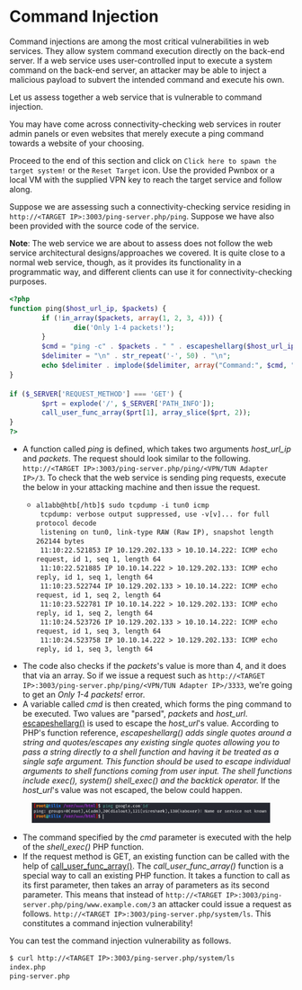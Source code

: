 # Command Injection

Command injections are among the most critical vulnerabilities in web services. They allow system command execution directly on the back-end server. If a web service uses user-controlled input to execute a system command on the back-end server, an attacker may be able to inject a malicious payload to subvert the intended command and execute his own.

Let us assess together a web service that is vulnerable to command injection.

You may have come across connectivity-checking web services in router admin panels or even websites that merely execute a ping command towards a website of your choosing.

Proceed to the end of this section and click on `Click here to spawn the target system!` or the `Reset Target` icon. Use the provided Pwnbox or a local VM with the supplied VPN key to reach the target service and follow along.

Suppose we are assessing such a connectivity-checking service residing in `http://<TARGET IP>:3003/ping-server.php/ping`. Suppose we have also been provided with the source code of the service.

**Note**: The web service we are about to assess does not follow the web service architectural designs/approaches we covered. It is quite close to a normal web service, though, as it provides its functionality in a programmatic way, and different clients can use it for connectivity-checking purposes.

```php
<?php
function ping($host_url_ip, $packets) {
        if (!in_array($packets, array(1, 2, 3, 4))) {
                die('Only 1-4 packets!');
        }
        $cmd = "ping -c" . $packets . " " . escapeshellarg($host_url_ip);
        $delimiter = "\n" . str_repeat('-', 50) . "\n";
        echo $delimiter . implode($delimiter, array("Command:", $cmd, "Returned:", shell_exec($cmd)));
}

if ($_SERVER['REQUEST_METHOD'] === 'GET') {
        $prt = explode('/', $_SERVER['PATH_INFO']);
        call_user_func_array($prt[1], array_slice($prt, 2));
}
?>
```

* A function called _ping_ is defined, which takes two arguments _host\_url\_ip_ and _packets_. The request should look similar to the following. `http://<TARGET IP>:3003/ping-server.php/ping/<VPN/TUN Adapter IP>/3`. To check that the web service is sending ping requests, execute the below in your attacking machine and then issue the request.
  *   &#x20;&#x20;

      ```shell-session
      al1abb@htb[/htb]$ sudo tcpdump -i tun0 icmp
       tcpdump: verbose output suppressed, use -v[v]... for full protocol decode
       listening on tun0, link-type RAW (Raw IP), snapshot length 262144 bytes
       11:10:22.521853 IP 10.129.202.133 > 10.10.14.222: ICMP echo request, id 1, seq 1, length 64
       11:10:22.521885 IP 10.10.14.222 > 10.129.202.133: ICMP echo reply, id 1, seq 1, length 64
       11:10:23.522744 IP 10.129.202.133 > 10.10.14.222: ICMP echo request, id 1, seq 2, length 64
       11:10:23.522781 IP 10.10.14.222 > 10.129.202.133: ICMP echo reply, id 1, seq 2, length 64
       11:10:24.523726 IP 10.129.202.133 > 10.10.14.222: ICMP echo request, id 1, seq 3, length 64
       11:10:24.523758 IP 10.10.14.222 > 10.129.202.133: ICMP echo reply, id 1, seq 3, length 64
      ```
* The code also checks if the _packets_'s value is more than 4, and it does that via an array. So if we issue a request such as `http://<TARGET IP>:3003/ping-server.php/ping/<VPN/TUN Adapter IP>/3333`, we're going to get an _Only 1-4 packets!_ error.
* A variable called _cmd_ is then created, which forms the ping command to be executed. Two values are "parsed", _packets_ and _host\_url_. [escapeshellarg()](https://www.php.net/manual/en/function.escapeshellarg.php) is used to escape the _host\_url_'s value. According to PHP's function reference, _escapeshellarg() adds single quotes around a string and quotes/escapes any existing single quotes allowing you to pass a string directly to a shell function and having it be treated as a single safe argument. This function should be used to escape individual arguments to shell functions coming from user input. The shell functions include exec(), system() shell\_exec() and the backtick operator._ If the _host\_url_'s value was not escaped, the below could happen.

<figure><img src="../../../../.gitbook/assets/image.png" alt=""><figcaption></figcaption></figure>

* The command specified by the _cmd_ parameter is executed with the help of the _shell\_exec()_ PHP function.
* If the request method is GET, an existing function can be called with the help of [call\_user\_func\_array()](https://www.php.net/manual/en/function.call-user-func-array.php). The _call\_user\_func\_array()_ function is a special way to call an existing PHP function. It takes a function to call as its first parameter, then takes an array of parameters as its second parameter. This means that instead of `http://<TARGET IP>:3003/ping-server.php/ping/www.example.com/3` an attacker could issue a request as follows. `http://<TARGET IP>:3003/ping-server.php/system/ls`. This constitutes a command injection vulnerability!

You can test the command injection vulnerability as follows.

```shell-session
$ curl http://<TARGET IP>:3003/ping-server.php/system/ls
index.php
ping-server.php
```

